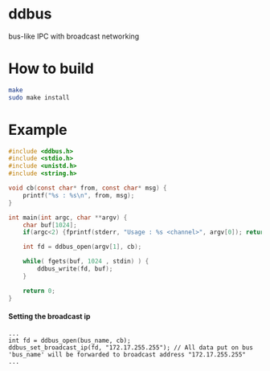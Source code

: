 # ddbus
bus-like IPC with broadcast networking

# How to build
````bash
make
sudo make install
````

# Example

````c
#include <ddbus.h>
#include <stdio.h>
#include <unistd.h>
#include <string.h>

void cb(const char* from, const char* msg) {
	printf("%s : %s\n", from, msg);
}

int main(int argc, char **argv) {
	char buf[1024];
	if(argc<2) {fprintf(stderr, "Usage : %s <channel>", argv[0]); return -1; }

	int fd = ddbus_open(argv[1], cb);

	while( fgets(buf, 1024 , stdin) ) {
		ddbus_write(fd, buf);
	}

	return 0;
}

````
#### Setting the broadcast ip
````
...
int fd = ddbus_open(bus_name, cb);
ddbus_set_broadcast_ip(fd, "172.17.255.255"); // All data put on bus 'bus_name' will be forwarded to broadcast address "172.17.255.255"
...
````
